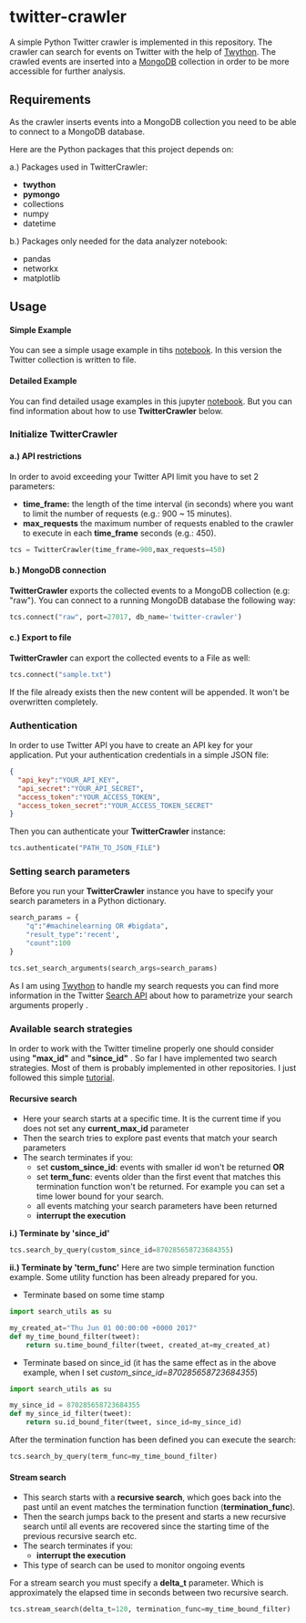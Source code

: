 ﻿twitter-crawler
============
A simple Python Twitter crawler is implemented in this repository. The crawler can search for events on Twitter with the help of [Twython](https://github.com/ryanmcgrath/twython). The crawled events are inserted into a [MongoDB](https://www.mongodb.com/) collection in order to be more accessible for further analysis.

Requirements
------------------
As the crawler inserts events into a MongoDB collection you need to be able to connect to a MongoDB database.

Here are the Python packages that this project depends on:

a.) Packages used in TwitterCrawler:

   * **twython**
   * **pymongo**
   * collections
   * numpy
   * datetime

b.) Packages only needed for the data analyzer notebook:

   * pandas
   * networkx
   * matplotlib


Usage
--------

#### Simple Example

You can see a simple usage example in tihs [notebook](ipython/SimpleSearch.ipynb). In this version the Twitter collection is written to file.

#### Detailed Example

You can find detailed usage examples in this jupyter [notebook](ipython/Samples.ipynb). But you can find information about how to use **TwitterCrawler** below.

### Initialize TwitterCrawler

#### a.) API restrictions 

In order to avoid exceeding your Twitter API limit you have to set 2 parameters:

   * **time_frame:** the length of the time interval (in seconds) where you want to limit the number of requests (e.g.: 900 ~ 15 minutes). 
   * **max_requests** the maximum number of requests enabled to the crawler to execute in each **time_frame** seconds (e.g.: 450).

```python
tcs = TwitterCrawler(time_frame=900,max_requests=450)
```

#### b.) MongoDB connection

**TwitterCrawler** exports the collected events to a MongoDB collection (e.g: "raw"). You can connect to a running MongoDB database the following way:

```python
tcs.connect("raw", port=27017, db_name='twitter-crawler')
```

#### c.) Export to file

**TwitterCrawler** can export the collected events to a File as well:

```python
tcs.connect("sample.txt")
```

If the file already exists then the new content will be appended. It won't be overwritten completely.

### Authentication

In order to use Twitter API you have to create an API key for your application. Put your authentication credentials in a simple JSON file:

```json
{
  "api_key":"YOUR_API_KEY",
  "api_secret":"YOUR_API_SECRET",
  "access_token":"YOUR_ACCESS_TOKEN",
  "access_token_secret":"YOUR_ACCESS_TOKEN_SECRET"
}
```
Then you can authenticate your **TwitterCrawler** instance:

```python
tcs.authenticate("PATH_TO_JSON_FILE")
```

### Setting search parameters

Before you run your **TwitterCrawler** instance you have to specify your search parameters in a Python dictionary.

```python
search_params = {
    "q":"#machinelearning OR #bigdata",
    "result_type":'recent',
    "count":100
}

tcs.set_search_arguments(search_args=search_params)
```

As I am using  [Twython](https://github.com/ryanmcgrath/twython) to handle my search requests you can find more information in the Twitter [Search API](https://dev.twitter.com/rest/public/search) about how to parametrize your search arguments properly .


### Available search strategies

In order to work with the Twitter timeline properly one should consider using **"max_id"** and **"since_id"** . So far I have implemented two search strategies. Most of them is probably implemented in other repositories. I just followed this simple [tutorial](https://dev.twitter.com/rest/public/timelines).

####  Recursive search

* Here your search starts at a specific time. It is the current time if you does not set any **current_max_id** parameter
* Then the search tries to explore past events that match your search parameters
* The search terminates if you:
   * set **custom_since_id**: events with smaller id won't be returned
      **OR**
   * set **term_func**: events older than the first event that matches this termination function won't be returned. For example you can set a time lower bound for your search.
   * all events matching your search parameters have been returned
   * **interrupt the execution**

**i.) Terminate by 'since_id'**

```python
tcs.search_by_query(custom_since_id=870285658723684355)
```
**ii.) Terminate by 'term_func'**
Here are two simple termination function example. Some utility function has been already prepared for you.

   * Terminate based on some time stamp
```python
import search_utils as su

my_created_at="Thu Jun 01 00:00:00 +0000 2017"
def my_time_bound_filter(tweet):
    return su.time_bound_filter(tweet, created_at=my_created_at)
```

   * Terminate based on since_id (it has the same effect as in the above example, when I set *custom\_since\_id=870285658723684355*)
```python
import search_utils as su

my_since_id = 870285658723684355
def my_since_id_filter(tweet):
    return su.id_bound_fiter(tweet, since_id=my_since_id)
```
After the termination function has been defined you can execute the search:

```python
tcs.search_by_query(term_func=my_time_bound_filter)
```

####  Stream search

   * This search starts with a **recursive search**, which goes back into the past until an event matches the termination function (**termination_func**).
   * Then the search jumps back to the present and starts a new recursive search until all events are recovered since the starting time of the previous recursive search etc.
   * The search terminates if you:
      * **interrupt the execution**
   * This type of search can be used to monitor ongoing events

For a stream search you must specify a **delta_t** parameter. Which is approximately the elapsed time in seconds between two recursive search.

```python
tcs.stream_search(delta_t=120, termination_func=my_time_bound_filter)
```
